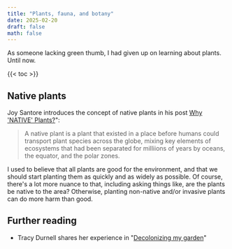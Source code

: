 ```yaml
---
title: "Plants, fauna, and botany"
date: 2025-02-20
draft: false
math: false
---
```


As someone lacking green thumb, I had given up on learning about plants.
Until now.

{{< toc >}}

## Native plants

Joy Santore introduces the concept of native plants in his post
[Why 'NATIVE' Plants?](https://www.crimepaysbutbotanydoesnt.com/blog/why-native-plants)":

> A native plant is a plant that existed in a place before humans could
> transport plant species across the globe, mixing key elements of
> ecosystems that had been separated for milliions of years by oceans, the
> equator, and the polar zones.

I used to believe that all plants are good for the environment, and that
we should start planting them as quickly and as widely as possible. Of
course, there's a lot more nuance to that, including asking things like,
are the plants be native to the area? Otherwise, planting non-native
and/or invasive plants can do more harm than good.

## Further reading

- Tracy Durnell shares her experience in "[Decolonizing my garden](https://tracydurnell.com/2025/03/03/decolonizing-my-garden/)"
